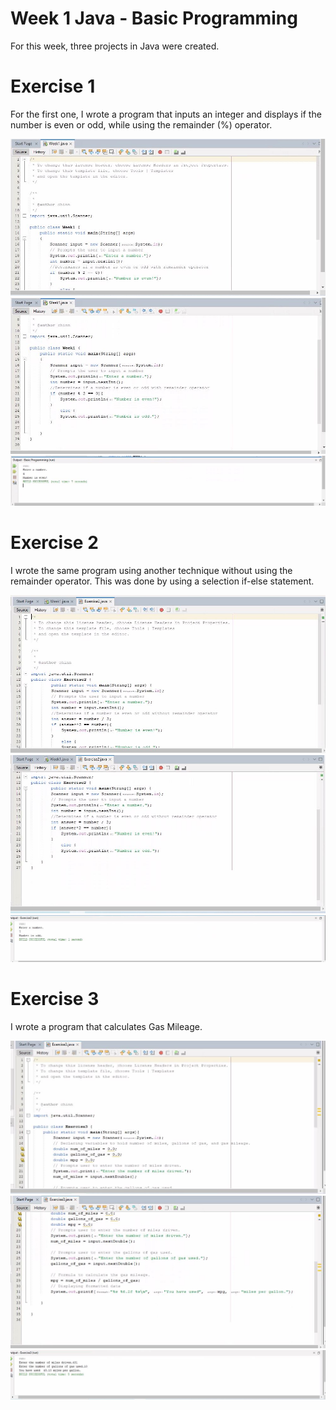 # Week 1 Java - Basic Programming

For this week, three projects in Java were created.

# Exercise 1

For the first one, I wrote a program that inputs an integer and displays if the number is even or odd, while using the remainder (%) operator.

![Image1](Images/Javawk1.JPG)
![Image2](Images/Javawk2.JPG)
![Image3](Images/javacode.JPG)

# Exercise 2

I wrote the same program using another technique without using the remainder operator. This was done by using a selection if-else statement.

![Image1](Images/ex1.JPG)
![Image2](Images/ex2.JPG)
![Image3](Images/excode.JPG)

# Exercise 3

I wrote a program that calculates Gas Mileage.

![Image1](Images/ex3.JPG)
![Image2](Images/ex3.1.JPG)
![Image3](Images/ex3code.JPG)
